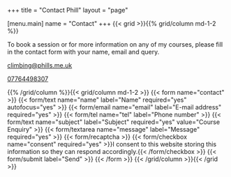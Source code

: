 +++
title = "Contact Phill"
layout = "page"

[menu.main]
  name = "Contact"
+++
{{< grid >}}{{% grid/column md-1-2 %}}

To book a session or for more information on any of my courses, please fill in the contact form with your name, email and query.

[climbing@phills.me.uk](mailto:climbing@phills.me.uk?subject=Course+Enquiry)

[07764498307](tel:07764498307)

{{% /grid/column %}}{{< grid/column md-1-2 >}}
  {{< form name="contact" >}}
    {{< form/text name="name" label="Name" required="yes" autofocus="yes" >}}
    {{< form/email name="email" label="E-mail address" required="yes" >}}
    {{< form/tel name="tel" label="Phone number" >}}
    {{< form/text name="subject" label="Subject" required="yes" value="Course Enquiry" >}}
    {{< form/textarea name="message" label="Message" required="yes" >}}
    {{< form/recaptcha >}}
    {{< form/checkbox name="consent" required="yes" >}}I consent to this website storing this information so they can respond accordingly.{{< /form/checkbox >}}
    {{< form/submit label="Send" >}}
  {{< /form >}}
{{< /grid/column >}}{{< /grid >}}